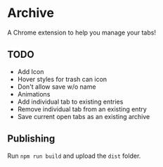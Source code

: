 # Archive
A Chrome extension to help you manage your tabs!

## TODO
* Add Icon
* Hover styles for trash can icon
* Don't allow save w/o name
* Animations
* Add individual tab to existing entries
* Remove individual tab from an existing entry
* Save current open tabs as an existing archive

## Publishing
Run `npm run build` and upload the `dist` folder.